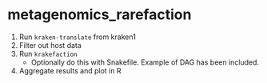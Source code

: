 # metagenomics_rarefaction

1. Run `kraken-translate` from kraken1
2. Filter out host data
3. Run `krakefaction`
    * Optionally do this with Snakefile. Example of DAG has been included.
4. Aggregate results and plot in R
